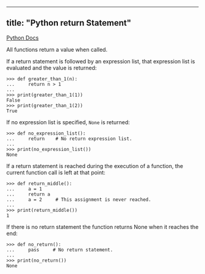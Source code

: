 
---
title: "Python return Statement"
---

[Python Docs](https://docs.python.org/3/reference/simple_stmts.html#the-return-statement)

All functions return a value when called.

If a return statement is followed by an expression list, that expression list is evaluated and the value is returned:

    >>> def greater_than_1(n):
    ...     return n > 1
    ...
    >>> print(greater_than_1(1))
    False
    >>> print(greater_than_1(2))
    True

If no expression list is specified, `None` is returned:

    >>> def no_expression_list():
    ...     return    # No return expression list.
    ...
    >>> print(no_expression_list())
    None

If a return statement is reached during the execution of a function, the current function call is left at that point:

    >>> def return_middle():
    ...     a = 1
    ...     return a
    ...     a = 2     # This assignment is never reached.
    ...
    >>> print(return_middle())
    1

If there is no return statement the function returns None when it reaches the end:

    >>> def no_return():
    ...     pass     # No return statement.
    ...
    >>> print(no_return())
    None

